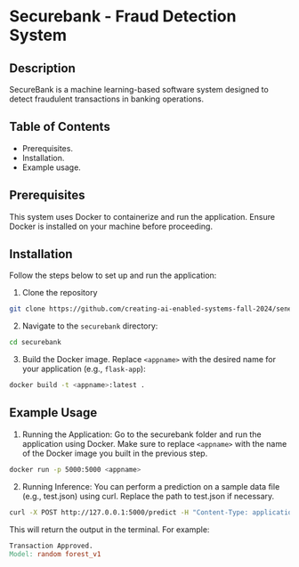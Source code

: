 # Securebank - Fraud Detection System

## Description
SecureBank is a machine learning-based software system designed to detect fraudulent transactions in banking operations.

## Table of Contents
- Prerequisites.
- Installation.
- Example usage.

## Prerequisites
This system uses Docker to containerize and run the application. Ensure Docker is installed on your machine before proceeding.

## Installation
Follow the steps below to set up and run the application:

1. Clone the repository
```bash
git clone https://github.com/creating-ai-enabled-systems-fall-2024/senevirathne-kaneel.git
```
2. Navigate to the ```securebank``` directory:
```bash
cd securebank
```
3. Build the Docker image. Replace ```<appname>``` with the desired name for your application (e.g., ```flask-app```):
```bash
docker build -t <appname>:latest .
```
## Example Usage 

1. Running the Application: Go to the securebank folder and run the application using Docker. Make sure to replace ```<appname>``` with the name of the Docker image you built in the previous step.
```bash
docker run -p 5000:5000 <appname>
```
2. Running Inference: You can perform a prediction on a sample data file (e.g., test.json) using curl. Replace the path to test.json if necessary.
```bash
curl -X POST http://127.0.0.1:5000/predict -H "Content-Type: application/json" -d @test.json
```
This will return the output in the terminal. For example:
```makefile
Transaction Approved.
Model: random forest_v1
```